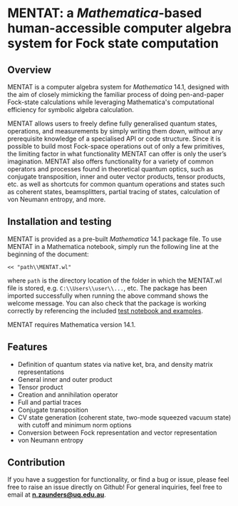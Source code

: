 # MENTAT: a *Mathematica*-based human-accessible computer algebra system for Fock state computation

## Overview

MENTAT is a computer algebra system for *Mathematica* 14.1, designed with the aim of closely mimicking the familiar process of doing pen-and-paper Fock-state calculations while leveraging Mathematica's computational efficiency for symbolic algebra calculation. 

MENTAT allows users to freely define fully generalised quantum states, operations, and measurements by simply writing them down, without any prerequisite knowledge of a specialised API or code structure. Since it is possible to build most Fock-space operations out of only a few primitives, the limiting factor in what functionality MENTAT can offer is only the user’s imagination. MENTAT also offers functionality for a variety of common operators and processes found in theoretical quantum optics, such as conjugate transposition, inner and outer vector products, tensor products, etc. as well as shortcuts for common quantum operations and states such as coherent states, beamsplitters, partial tracing of states, calculation of von Neumann entropy, and more.

## Installation and testing

MENTAT is provided as a pre-built *Mathematica* 14.1 package file. To use MENTAT in a Mathematica notebook, simply run the following line at the beginning of the document:

```
<< "path\\MENTAT.wl"
```

where `path` is the directory location of the folder in which the MENTAT.wl file is stored, e.g. `C:\\Users\\user\\...`, etc. The package has been imported successfully when running the above command shows the welcome message. You can also check that the package is working correctly by referencing the included [test notebook and examples](https://github.com/nicholaszaunders/MENTAT/tree/main/examples).

MENTAT requires Mathematica version 14.1.

## Features
 - Definition of quantum states via native ket, bra, and density matrix representations
 - General inner and outer product
 - Tensor product
 - Creation and annihilation operator
 - Full and partial traces
 - Conjugate transposition
 - CV state generation (coherent state, two-mode squeezed vacuum state) with cutoff and minimum norm options
 - Conversion between Fock representation and vector representation
 - von Neumann entropy

## Contribution

If you have a suggestion for functionality, or find a bug or issue, please feel free to raise an issue directly on Github! For general inquiries, feel free to email at **n.zaunders@uq.edu.au**.
